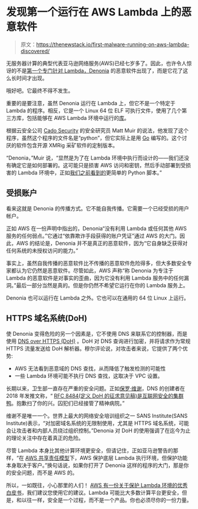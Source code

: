 # 发现第一个运行在 AWS Lambda 上的恶意软件

> 原文：<https://thenewstack.io/first-malware-running-on-aws-lambda-discovered/>

无服务器计算的典型代表亚马逊网络服务(AWS)已经七岁多了。因此，也许令人惊讶的不是[第一个专门针对 Lambda，Denonia](https://www.cadosecurity.com/cado-discovers-denonia-the-first-malware-specifically-targeting-lambda/) 的恶意软件出现了，而是它花了这么长时间才出现。

哦好吧。它最终不得不发生。

重要的是要注意，虽然 Denonia 运行在 Lambda 上，但它不是一个特定于 Lambda 的程序。相反，它是一个 Linux 64 位 ELF 可执行文件，使用了几个第三方库，包括能够在 AWS Lambda 环境中运行的[库](https://github.com/aws/aws-lambda-go)。

根据云安全公司 [Cado Security](https://www.cadosecurity.com/) 的安全研究员 Matt Muir 的说法，他发现了这个程序，虽然这个程序的文件名是“python”，但它实际上是用 [Go](https://go.dev/) 编写的。这个讨厌的软件包含开源 XMRig 采矿软件的定制版本。

“Denonia，”Muir 说，“显然是为了在 Lambda 环境中执行而设计的——我们还没有确定它是如何部署的。这可能只是损害 AWS 访问和密钥，然后手动部署到受损害的 Lambda 环境中，正如[我们之前看到的](https://twitter.com/jonnyplatt/status/1470714913098289153)更简单的 Python 脚本。”

## 受损账户

看来这就是 Denonia 的传播方式。它不能自我传播。它需要一个已经受损的用户帐户。

正如 AWS 在一份声明中指出的，Denonia“没有利用 Lambda 或任何其他 AWS 服务的任何弱点。”它通过“依靠欺诈手段获得的账户凭证”通过 AWS 的大门。因此，AWS 的结论是，Denonia 并不是真正的恶意软件，因为“它自身缺乏获得对任何系统的未授权访问的能力。”

事实上，虽然自我传播的恶意软件比不传播的恶意软件危险得多，但大多数安全专家都认为它仍然是恶意软件。尽管如此，AWS 声称“称 Denonia 为专注于 Lambda 的恶意软件是对事实的歪曲，因为它没有利用 Lambda 服务中的任何漏洞。”最后一部分当然是真的。但是你仍然不希望它运行在你的 Lambda 服务上。

Denonia 也可以运行在 Lambda 之外。它也可以在通用的 64 位 Linux 上运行。

## HTTPS 域名系统(DoH)

使 Denonia 变得危险的另一个因素是，它不使用 DNS 来联系它的控制器，而是使用 [DNS over HTTPS (DoH)](https://www.techtarget.com/searchsecurity/definition/DNS-over-HTTPS-DoH) 。DoH 对 DNS 查询进行加密，并将请求作为常规 HTTPS 流量发送给 DoH 解析器。穆尔评论说，对攻击者来说，它提供了两个优势:

*   AWS 无法看到恶意域的 DNS 查找，从而降低了触发检测的可能性
*   一些 Lambda 环境可能不执行 DNS 查找，这取决于 VPC 设置。

长期以来，卫生部一直存在严重的安全问题。正如[保罗·维谢](https://www.linkedin.com/in/paulvixie/)，DNS 的创建者在 2018 年发推文称，“ [RFC 8484(定义 DoH 的征求意见稿)是互联网安全的集群鸭](https://twitter.com/paulvixie/status/1053765281917661184)。抱歉扫了你的兴。囚犯们已经接管了精神病院。”

维谢不是唯一一个。世界上最大的网络安全培训组织之一 SANS Institute(SANS Institute)表示，“对加密域名系统的无限制使用，尤其是 HTTPS 域名系统，可能会让攻击者和内部人员绕过组织控制。”Denonia 对 DoH 的使用强调了在迄今为止的理论关注中存在着真正的危险。

尽管 Lambda 本身比其他计算环境更安全，但请记住，正如亚马逊警告的那样，“在 [AWS 共享责任模型](https://aws.amazon.com/compliance/shared-responsibility-model/)下，AWS 保护底层 Lambda 执行环境，但保护功能本身取决于客户。”换句话说，如果你打开了 Denonia 这样的程序的大门，那是你的安全问题，而不是 AWS 的。

所以，一如既往，小心那里的人们！ [AWS 有一份关于保护 Lambda 环境的优秀白皮书](https://docs.aws.amazon.com/whitepapers/latest/security-overview-aws-lambda/security-overview-aws-lambda.pdf)，我们建议您使用它的建议。Lambda 可能比大多数计算平台更安全，但是，和以往一样，安全是一个过程，而不是一个产品。你也必须尽你的一份力量。

<svg xmlns:xlink="http://www.w3.org/1999/xlink" viewBox="0 0 68 31" version="1.1"><title>Group</title> <desc>Created with Sketch.</desc></svg>